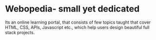 # Webopedia- small yet dedicated
Its an online learning portal, that consists of few topics taught that cover HTML, CSS, APIs, Javascript etc., which help users design beautiful full stack projects.
